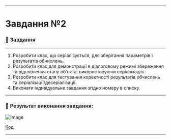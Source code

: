 ___

# Завдання №2 

### :scroll: **Завдання**
___
1. Розробити клас, що серіалізується, для зберігання параметрів і результатів обчислень.
2. Розробити клас для демонстрації в діалоговому режимі збереження та відновлення стану об'єкта, використовуючи серіалізацію.
3. Розробити клас для тестування коректності результатів обчислень та
серіалізації/десеріалізації.
4. Виконати індивідуальне завдання згідно номеру в списку.
___
### 📍 **Результат виконання завдання:** 
![Image](https://github.com/user-attachments/assets/8fa21890-840b-4857-907f-94814d9ea57e)

[Код](https://github.com/DmytroLiutyi/Practice-OOP/blob/main/PracticeLiutyi/zavd2/main.java)
___

